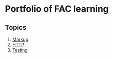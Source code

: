 # Portfolio of FAC learning

## Topics

1. [Markup](../main/learning/markup.md)
2. [HTTP](../main/learning/HTTP.md)
3. [Testing](../main/learning/testing.md)
